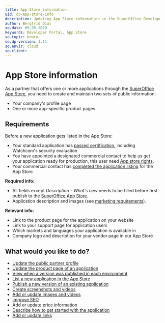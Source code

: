 ```yaml
---
title: App Store information
uid: dp-app-store-info
description: Updating App Store information in the SuperOffice Developer Portal.
author: Bergfrid Dias
so.date: 09.08.2023
keywords: Developer Portal, App Store
so.topic: howto
so.dp-version: 1.11
so.envir: cloud
so.client:
---
```


# App Store information

As a partner that offers one or more applications through the [SuperOffice App Store][1], you need to create and maintain two sets of public information:

* Your company's profile page
* One or more app-specific product pages

## Requirements

Before a new application gets listed in the App Store:

* Your standard application has [passed certification][5], including Watchcom's security evaluation.
* You have appointed a designated commercial contact to help us get your application ready for production, this user need [App store rights][15].
* Your commercial contact has [completed the application listing][3] for the App Store.

**Required info:**

* All fields except *Description - What's new* needs to be filled before first publish to the [SuperOffice App Store][1].
* Application description and images (see [marketing requirements][2]).

**Relevant info:**

* Link to the product page for the application on your website
* Link to your support page for application users
* Which markets and languages your application is available in
* Company logo and description for your vendor page in our App Store

## What would you like to do?

* [Update the public partner profile][2]
* [Update the product page of an application][3]
* [View when a version was published in each environment][10]
* [List a new application in the App Store][7]
* [Publish a new version of an existing application][8]
* [Create screenshots and videos][11]
* [Add or update images and videos][9]
* [Improve SEO][4]
* [Add or update price information][12]
* [Describe how to get started with the application][13]
* [Add or update links][14]

<!-- Referenced links -->
[1]: index.md
[5]: ../certification/certify-app.md
[7]: ../publish.md
[9]: images-and-videos.md
[11]: images-and-videos.md#screenshots
[2]: update-partner-profile.md
[3]: update-app-page.md
[4]: seo.md
[12]: prices-and-terms.md
[13]: user-guide.md#how-to-install
[14]: user-guide.md#links
[10]: ../../versioning.md
[8]: ../../faq/update-app.md
[15]: ../../partner/manage-permissions.md

<!-- Referenced images -->
